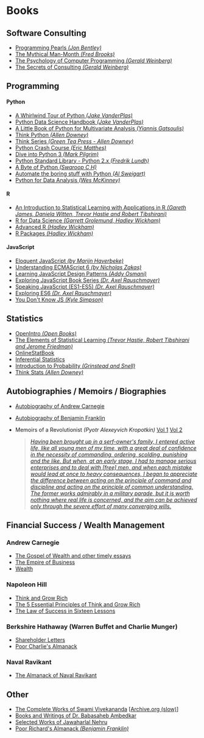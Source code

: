# Books

## Software Consulting
  - [Programming Pearls _(Jon Bentley)_](https://www.amazon.com/Programming-Pearls-Jon-Bentley/dp/8177588583)
  - [The Mythical Man-Month _(Fred Brooks)_](https://www.amazon.com/Mythical-Man-Month-Software-Engineering-Anniversary/dp/0201835959)
  - [The Psychology of Computer Programming _(Gerald Weinberg)_](https://www.amazon.com/Psychology-Computer-Programming-Silver-Anniversary-ebook/dp/B004R9QACC)
  - [The Secrets of Consulting _(Gerald Weinberg)_](https://www.amazon.com/Secrets-Consulting-Giving-Getting-Successfully/dp/0932633013)


## Programming

#### Python
  - [A Whirlwind Tour of Python _(Jake VanderPlas)_](https://github.com/jakevdp/WhirlwindTourOfPython/blob/6f1daf714fe52a8dde6a288674ba46a7feed8816/Index.ipynb)
  - [Python Data Science Handbook _(Jake VanderPlas)_](https://jakevdp.github.io/PythonDataScienceHandbook/)
  - [A Little Book of Python for Multivariate Analysis _(Yiannis Gatsoulis)_](http://python-for-multivariate-analysis.readthedocs.io/index.html)
  - [Think Python _(Allen Downey)_](https://greenteapress.com/wp/think-python-2e)
  - [Think Series _(Green Tea Press - Allen Downey)_](http://greenteapress.com/wp/)
  - [Python Crash Course _(Eric Matthes)_](https://github.com/ehmatthes/pcc)
  - [Dive into Python 3 _(Mark Pilgrim)_](http://www.diveintopython3.net/)
  - [Python Standard Library - Python 2.x _(Fredrik Lundh)_](http://effbot.org/librarybook/)
  - [A Byte of Python _(Swaroop C H)_](https://python.swaroopch.com/)
  - [Automate the boring stuff with Python _(Al Sweigart)_](https://automatetheboringstuff.com/)
  - [Python for Data Analysis _(Wes McKinney)_](https://wesmckinney.com/book/)

#### R
  - [An Introduction to Statistical Learning with Applications in R _(Gareth James, Daniela Witten, Trevor Hastie and Robert Tibshirani)_](http://www-bcf.usc.edu/~gareth/ISL/)
  - [R for Data Science _(Garrett Grolemund, Hadley Wickham)_](http://r4ds.had.co.nz/)
  - [Advanced R _(Hadley Wickham)_](https://adv-r.hadley.nz/)
  - [R Packages _(Hadley Wickham)_](http://r-pkgs.had.co.nz/)

#### JavaScript
  - [Eloquent JavaScript _(by Marijn Haverbeke)_](http://eloquentjavascript.net/)
  - [Understanding ECMAScript 6 _(by Nicholas Zakas)_](https://leanpub.com/understandinges6/read)
  - [Learning JavaScript Design Patterns _(Addy Osmani)_](https://addyosmani.com/resources/essentialjsdesignpatterns/book/)
  - [Exploring JavaScript Book Series _(Dr. Axel Rauschmayer)_](https://exploringjs.com/index.html)
  - [Speaking JavaScript (ES1-ES5) _(Dr. Axel Rauschmayer)_](https://exploringjs.com/es5/index.html)
  - [Exploring ES6 _(Dr. Axel Rauschmayer)_](http://exploringjs.com/es6/index.html)
  - [You Don't Know JS _(Kyle Simpson)_](https://github.com/getify/You-Dont-Know-JS)


## Statistics
  - [OpenIntro _(Open Books)_](https://www.openintro.org)
  - [The Elements of Statistical Learning _(Trevor Hastie, Robert Tibshirani and Jerome Friedman)_](https://web.stanford.edu/~hastie/ElemStatLearn/)
  - [OnlineStatBook](http://onlinestatbook.com/2/index.html)
  - [Inferential Statistics](http://vassarstats.net/textbook/)
  - [Introduction to Probability _(Grinstead and Snell)_](http://www.dartmouth.edu/~chance/teaching_aids/books_articles/probability_book/pdf.html)
  - [Think Stats _(Allen Downey)_](https://greenteapress.com/wp/think-stats-2e)


## Autobiographies / Memoirs / Biographies
  - [Autobiography of Andrew Carnegie](https://archive.org/details/autobiographyofa00carn/mode/2up?view=theater)
  - [Autobiography of Benjamin Franklin](https://archive.org/details/autobiographybe03bigegoog/mode/2up?view=theater)
  - Memoirs of a Revolutionist _(Pyotr Alexeyvich Kropotkin)_ 
  [Vol 1](https://archive.org/details/memoirsofrevolut01kropuoft/page/n5/mode/2up?view=theater) 
  [Vol 2](https://archive.org/details/memoirsofrevolut02kropuoft/page/n8/mode/2up?view=theater)

    > [*Having been brought up in a serf-owner's family, I entered active life, like all young men of my time, 
    with a great deal of confidence in the necessity of commanding, ordering, scolding, punishing and the like.
    But when, at an early stage, I had to manage serious enterprises and to deal with [free] men, and when each 
    mistake would lead at once to heavy consequences, I began to appreciate the difference between acting on the 
    principle of command and discipline and acting on the principle of common understanding. The former works 
    admirably in a military parade, but it is worth nothing where real life is concerned, and the aim can be 
    achieved only through the severe effort of many converging wills.*](https://archive.org/details/memoirsofrevolut01kropuoft/page/250/mode/1up?q=Having+been+brought+up+in+a+serf+owner%E2%80%99s+family)


## Financial Success / Wealth Management

### Andrew Carnegie
  - [The Gospel of Wealth and other timely essays](https://archive.org/details/gospelofwealthot00carnuoft/mode/2up?view=theater)
  - [The Empire of Business](https://archive.org/details/empireofbusiness00carnuoft/mode/2up?view=theater)
  - [Wealth](https://archive.org/details/8906CarnegieWealth/mode/2up?view=theater)

### Napoleon Hill
  - [Think and Grow Rich](https://archive.org/details/thinkgrowric00hill/mode/2up?view=theater)
  - [The 5 Essential Principles of Think and Grow Rich](https://archive.org/details/napoleon-hill-foundation-the-5-essential-principles-of-think-and-grow-rich-the-p/mode/2up?view=theater)
  - [The Law of Success in Sixteen Lessons](https://archive.org/details/Law_Of_Success_in_16_Lessons/mode/2up?view=theater)

### Berkshire Hathaway (Warren Buffet and Charlie Munger)
  - [Shareholder Letters](https://www.berkshirehathaway.com/letters/letters.html)
  - [Poor Charlie's Almanack](https://archive.org/details/poor-charlies-almanack-the-wit-and-wisdom-of-charles-t.-munger-pdfdrive/mode/2up?view=theater)

### Naval Ravikant
  - [The Almanack of Naval Ravikant](https://www.navalmanack.com/)


## Other
  - [The Complete Works of Swami Vivekananda](https://ramakrishnavivekananda.info/vivekananda/complete_works.htm) [[Archive.org (slow)](https://archive.org/details/complete-works-of-swami-vivekananda-all-volumes-swami-vivekananda/mode/2up?view=theater)]
  - [Books and Writings of Dr. Babasaheb Ambedkar](https://www.mea.gov.in/books-writings-of-ambedkar.htm)
  - [Selected Works of Jawaharlal Nehru](https://nehruselectedworks.com/)
  - [Poor Richard's Almanack _(Benjamin Franklin)_](https://archive.org/details/poorrichardsalma00franrich/mode/2up?view=theater)
